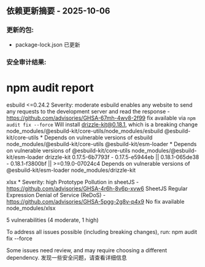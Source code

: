 ## 依赖更新摘要 - 2025-10-06

### 更新的包:
- package-lock.json 已更新

### 安全审计结果:
# npm audit report

esbuild  <=0.24.2
Severity: moderate
esbuild enables any website to send any requests to the development server and read the response - https://github.com/advisories/GHSA-67mh-4wv8-2f99
fix available via `npm audit fix --force`
Will install drizzle-kit@0.18.1, which is a breaking change
node_modules/@esbuild-kit/core-utils/node_modules/esbuild
  @esbuild-kit/core-utils  *
  Depends on vulnerable versions of esbuild
  node_modules/@esbuild-kit/core-utils
    @esbuild-kit/esm-loader  *
    Depends on vulnerable versions of @esbuild-kit/core-utils
    node_modules/@esbuild-kit/esm-loader
      drizzle-kit  0.17.5-6b7793f - 0.17.5-e5944eb || 0.18.1-065de38 - 0.18.1-f3800bf || >=0.19.0-07024c4
      Depends on vulnerable versions of @esbuild-kit/esm-loader
      node_modules/drizzle-kit

xlsx  *
Severity: high
Prototype Pollution in sheetJS - https://github.com/advisories/GHSA-4r6h-8v6p-xvw6
SheetJS Regular Expression Denial of Service (ReDoS) - https://github.com/advisories/GHSA-5pgg-2g8v-p4x9
No fix available
node_modules/xlsx

5 vulnerabilities (4 moderate, 1 high)

To address all issues possible (including breaking changes), run:
  npm audit fix --force

Some issues need review, and may require choosing
a different dependency.
发现一些安全问题，请查看详细信息
